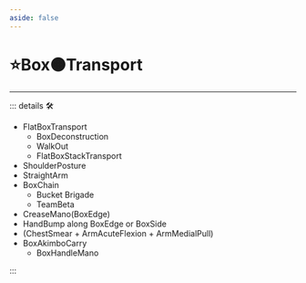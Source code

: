 ```yaml
---
aside: false
---
```

# ⭐<labor>Box</labor>🟠<motor>Transport</motor>

---

<!-- =================================================== -->
<!-- =================================================== -->
<!-- =================================================== -->
<!-- =================================================== -->
<!-- =================================================== -->
::: details 🛠

- FlatBoxTransport
    - BoxDeconstruction
    - WalkOut
    - FlatBoxStackTransport
- ShoulderPosture
- StraightArm
- BoxChain
    - Bucket Brigade
    - TeamBeta
- CreaseMano(BoxEdge)
- HandBump along BoxEdge or BoxSide
- (ChestSmear + ArmAcuteFlexion + ArmMedialPull)
- BoxAkimboCarry
    - BoxHandleMano

:::
